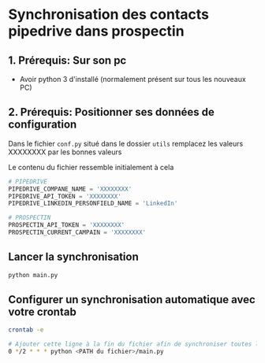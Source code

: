 # Synchronisation des contacts pipedrive dans prospectin

## 1. Prérequis: Sur son pc
- Avoir python 3 d'installé (normalement présent sur tous les nouveaux PC)

## 2. Prérequis: Positionner ses données de configuration

Dans le fichier `conf.py` situé dans le dossier `utils` remplacez les valeurs XXXXXXXX par les bonnes valeurs

Le contenu du fichier ressemble initialement à cela
```python
# PIPEDRIVE
PIPEDRIVE_COMPANE_NAME = 'XXXXXXXX'
PIPEDRIVE_API_TOKEN = 'XXXXXXXX'
PIPEDRIVE_LINKEDIN_PERSONFIELD_NAME = 'LinkedIn'

# PROSPECTIN
PROSPECTIN_API_TOKEN = 'XXXXXXXX'
PROSPECTIN_CURRENT_CAMPAIN = 'XXXXXXXX'
```

## Lancer la synchronisation

```bash
python main.py
```

## Configurer un synchronisation automatique avec votre crontab
```bash
crontab -e

# Ajouter cette ligne à la fin du fichier afin de synchroniser toutes les 2h vos contacts
0 */2 * * * python <PATH du fichier>/main.py
```
